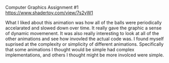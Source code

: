 Computer Graphics 
Assignment #1 
https://www.shadertoy.com/view/7s2yW1

What I liked about this animation was how all of the balls were periodically accelarated and slowed down over time. It really gave the graphic a sense of dynamic movemenent. 
It was also really interesting to look at all of the other animations and see how invovled the actual code was. I found myself suprised at the complexity or simplicity of
different animations. Specifically that some animations I thought would be simple had complex implementations, and others I thought might be more involced were simple.
